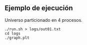 
## Ejemplo de ejecución
Universo particionado en 4 procesos.

```
./run.sh > logs/out01.txt 
cd logs
./graph.plt
```


